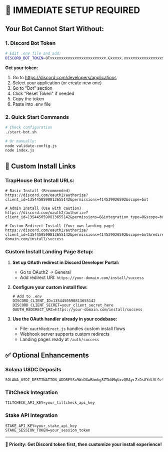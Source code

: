 # 🚨 IMMEDIATE SETUP REQUIRED

## Your Bot Cannot Start Without:

### 1. Discord Bot Token
```bash
# Edit .env file and add:
DISCORD_BOT_TOKEN=OTxxxxxxxxxxxxxxxxxxxxxxxxx.Gxxxxx.xxxxxxxxxxxxxxxxxxxxxxxxxxx
```

**Get your token:**
1. Go to https://discord.com/developers/applications
2. Select your application (or create new one)
3. Go to "Bot" section
4. Click "Reset Token" if needed
5. Copy the token
6. Paste into .env file

### 2. Quick Start Commands
```bash
# Check configuration
./start-bot.sh

# Or manually:
node validate-config.js
node index.js
```

## 🔗 Custom Install Links

### TrapHouse Bot Install URLs:
```
# Basic Install (Recommended)
https://discord.com/oauth2/authorize?client_id=1354450590813655142&permissions=414539926592&scope=bot

# Admin Install (Use with caution)
https://discord.com/oauth2/authorize?client_id=1354450590813655142&permissions=8&integration_type=0&scope=bot

# Custom Redirect Install (Your own landing page)
https://discord.com/oauth2/authorize?client_id=1354450590813655142&permissions=414539926592&scope=bot&redirect_uri=https://your-domain.com/install/success
```

### Custom Install Landing Page Setup:
1. **Set up OAuth redirect in Discord Developer Portal:**
   - Go to OAuth2 → General
   - Add redirect URI: `https://your-domain.com/install/success`
   
2. **Configure your custom install flow:**
   ```env
   # Add to .env
   DISCORD_CLIENT_ID=1354450590813655142
   DISCORD_CLIENT_SECRET=your_client_secret_here
   OAUTH_REDIRECT_URI=https://your-domain.com/install/success
   ```

3. **Use the OAuth handler already in your codebase:**
   - File: `oauthRedirect.js` handles custom install flows
   - Webhook server supports custom redirects
   - Landing pages ready at `/auth/success`

## ✅ Optional Enhancements

### Solana USDC Deposits
```env
SOLANA_USDC_DESTINATION_ADDRESS=9WzDXwBbmkg8ZTbNMqUxvQRAyrZzDsGYdLVL9zYtAWWM
```

### TiltCheck Integration
```env
TILTCHECK_API_KEY=your_tiltcheck_api_key
```

### Stake API Integration
```env
STAKE_API_KEY=your_stake_api_key
STAKE_SESSION_TOKEN=your_session_token
```

---

**🎯 Priority: Get Discord token first, then customize your install experience!**

